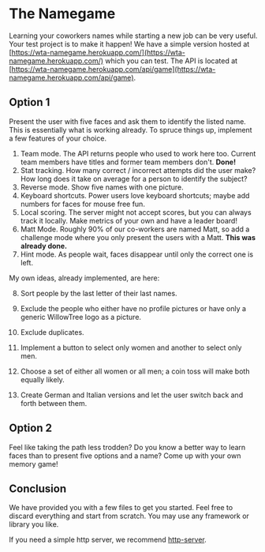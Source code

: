 # The Namegame

Learning your coworkers names while starting a new job can be very useful. Your test project is to make it happen! We have a simple version hosted at [https://wta-namegame.herokuapp.com/](https://wta-namegame.herokuapp.com/) which you can test. The API is located at [https://wta-namegame.herokuapp.com/api/game](https://wta-namegame.herokuapp.com/api/game).

## Option 1

Present the user with five faces and ask them to identify the listed name. This is essentially what is working already. To spruce things up, implement a few features of your choice.

1. Team mode. The API returns people who used to work here too. Current team members have titles and former team members don't. **Done!**
2. Stat tracking. How many correct / incorrect attempts did the user make? How long does it take on average for a person to identify the subject?
3. Reverse mode. Show five names with one picture.
4. Keyboard shortcuts. Power users love keyboard shortcuts; maybe add numbers for faces for mouse free fun.
5. Local scoring. The server might not accept scores, but you can always track it locally. Make metrics of your own and have a leader board!
6. Matt Mode. Roughly 90% of our co-workers are named Matt, so add a challenge mode where you only present the users with a Matt. **This was already done.**
7. Hint mode. As people wait, faces disappear until only the correct one is left.

My own ideas, already implemented, are here:

8. Sort people by the last letter of their last names.

9. Exclude the people who either have no profile pictures or have only a generic WillowTree logo as a picture.

10. Exclude duplicates. 

11. Implement a button to select only women and another to select only men.

12. Choose a set of either all women or all men; a coin toss will make both equally likely.

13. Create German and Italian versions and let the user switch back and forth between them.

## Option 2

Feel like taking the path less trodden? Do you know a better way to learn faces than to present five options and a name? Come up with your own memory game!

## Conclusion

We have provided you with a few files to get you started. Feel free to discard everything and start from scratch. You may use any framework or library you like.

If you need a simple http server, we recommend [http-server](https://www.npmjs.org/package/http-server).
